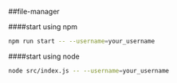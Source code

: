 ##file-manager

####start using npm

```bash
npm run start -- --username=your_username
```
####start using node
```bash
node src/index.js -- --username=your_username
```
